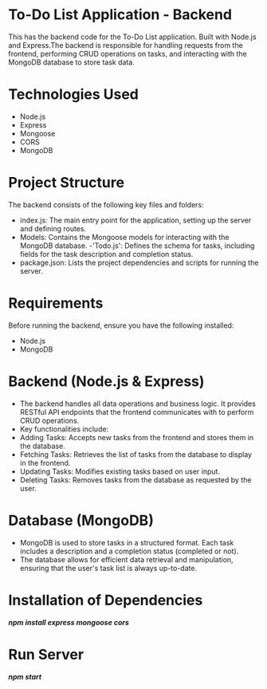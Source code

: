# To-Do List Application - Backend

This has the backend code for the To-Do List application. Built with Node.js and Express.The backend is responsible for handling requests from the frontend, performing CRUD operations on tasks, and interacting with the MongoDB database to store task data.

# Technologies Used

- Node.js
- Express
- Mongoose
- CORS
- MongoDB

# Project Structure

The backend consists of the following key files and folders:

- index.js: The main entry point for the application, setting up the server and defining routes.
- Models: Contains the Mongoose models for interacting with the MongoDB database.
-'Todo.js': Defines the schema for tasks, including fields for the task description and completion status.
- package.json: Lists the project dependencies and scripts for running the server.
# Requirements

Before running the backend, ensure you have the following installed:
- Node.js
- MongoDB

# Backend (Node.js & Express)
- The backend handles all data operations and business logic. It provides RESTful API endpoints that the frontend communicates with to perform CRUD operations.
- Key functionalities include:
- Adding Tasks: Accepts new tasks from the frontend and stores them in the database.
- Fetching Tasks: Retrieves the list of tasks from the database to display in the frontend.
- Updating Tasks: Modifies existing tasks based on user input.
- Deleting Tasks: Removes tasks from the database as requested by the user.

# Database (MongoDB)
- MongoDB is used to store tasks in a structured format. Each task includes a description and a completion status (completed or not).
- The database allows for efficient data retrieval and manipulation, ensuring that the user's task list is always up-to-date.
# Installation of Dependencies

***npm install express mongoose cors*** 

# Run Server

***npm start***